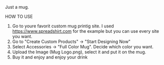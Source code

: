 Just a mug.

HOW TO USE

1. Go to youre favorit custom mug printig site. I used https://www.spreadshirt.com for the example but you can use every site you want.
2. Go to "Create Custom Products" -> "Start Designing Now"
3. Select Accessories -> "Full Color Mug". Decide which color you want.
4. Upload the Image (Mug Logo.png), select it and put it on the mug.
5. Buy it and enjoy and enjoy your drink
